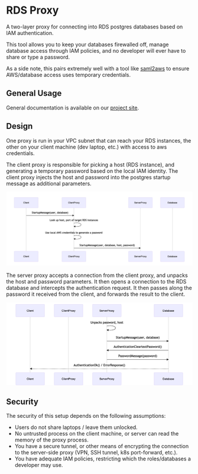 # RDS Proxy

A two-layer proxy for connecting into RDS postgres databases 
based on IAM authentication. 

This tool allows you to keep your databases firewalled off, 
manage database access through IAM policies, and no developer 
will ever have to share or type a password.

As a side note, this pairs extremely well with a tool like [saml2aws](https://github.com/Versent/saml2aws)
to ensure AWS/database access uses temporary credentials.

## General Usage

General documentation is available on our [project site](https://mothership.github.io/rds-auth-proxy/).

## Design 

One proxy is run in your VPC subnet that can reach your RDS instances,
the other on your client machine (dev laptop, etc.) with access to 
aws credentials.

The client proxy is responsible for picking a host (RDS instance), and 
generating a temporary password based on the local IAM identity. The
client proxy injects the host and password into the postgres startup 
message as additional parameters. 

![Client startup flow](./docs/images/rds-proxy-client-startup-flow.png)

The server proxy accepts a connection from the client proxy, and 
unpacks the host and password parameters. It then opens a connection 
to the RDS database and intercepts the authentication request. It then 
passes along the password it received from the client, and forwards the 
result to the client.

![Auth overview](./docs/images/rds-proxy-auth-flow.png)

## Security

The security of this setup depends on the following assumptions:

* Users do not share laptops / leave them unlocked.
* No untrusted process on the client machine, or server can read the 
  memory of the proxy process.
* You have a secure tunnel, or other means of encrypting the connection to 
  the server-side proxy (VPN, SSH tunnel, k8s port-forward, etc.).
* You have adequate IAM policies, restricting which the 
  roles/databases a developer may use.
